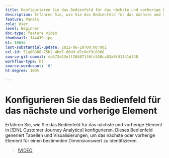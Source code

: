 ```yaml
---
title: Konfigurieren Sie das Bedienfeld für das nächste und vorherige Element
description: Erfahren Sie, wie Sie das Bedienfeld für das nächste und vorherige Element in Customer Journey Analytics konfigurieren. Dieses Bedienfeld generiert Tabellen und Visualisierungen, um das nächste oder vorherige Element für einen bestimmten Dimensionswert zu identifizieren.
feature: Panels
role: User
level: Beginner
doc-type: feature video
thumbnail: 344430.jpg
kt: 10656
last-substantial-update: 2022-06-28T00:00:00Z
exl-id: 51a86808-75b2-4bd7-80dd-d7c8ef3c8368
source-git-commit: ce572d13eff204071f6fc558ca83a0f41f41d330
workflow-type: ht
source-wordcount: '0'
ht-degree: 100%

---
```


# Konfigurieren Sie das Bedienfeld für das nächste und vorherige Element

Erfahren Sie, wie Sie das Bedienfeld für das nächste und vorherige Element in [!DNL Customer Journey Analytics] konfigurieren. Dieses Bedienfeld generiert Tabellen und Visualisierungen, um das nächste oder vorherige Element für einen bestimmten Dimensionswert zu identifizieren.

>[!VIDEO](https://video.tv.adobe.com/v/344430/?quality=12&learn=on)
